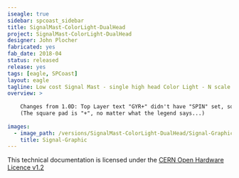```yaml
---
iseagle: true
sidebar: spcoast_sidebar
title: SignalMast-ColorLight-DualHead
project: SignalMast-ColorLight-DualHead
designer: John Plocher
fabricated: yes
fab_date: 2018-04
status: released
release: yes
tags: [eagle, SPCoast]
layout: eagle
tagline: Low cost Signal Mast - single high head Color Light - N scale
overview: >
    
    Changes from 1.0D: Top Layer text "GYR+" didn't have "SPIN" set, so it was wrong side up and backward on the top row of upsidedown masts...
    (The square pad is "+", no matter what the legend says...)
    
images:
  - image_path: /versions/SignalMast-ColorLight-DualHead/Signal-Graphic.png
    title: Signal-Graphic
---
```



This technical documentation is licensed under the [CERN Open Hardware Licence v1.2](http://www.ohwr.org/attachments/2388/cern_ohl_v_1_2.txt)
